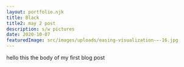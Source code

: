 ```yaml
---
layout: portfolio.njk
title: Black
title2: may 2 post
description: s/w pictures
date: 2020-10-07
featuredImage: src/images/uploads/easing-visualization-–-16.jpg
---
```


hello this the body of my first blog post

<div class="row">
	<div class="column large-4">
		<img src="../../assets/images/photography/black/black_003.jpg" alt="">
	</div>
	<div class="column large-4">
		<img src="../../assets/images/photography/black/black_002.jpg" alt="">
	</div>
	<div class="column large-4">
		<img src="../../assets/images/photography/black/black_001.jpg" alt="">
	</div>
</div>
<div class="row">
	<div class="column large-12">
		<img src="../../assets/images/photography/black/black_004.jpg" alt="">
	</div>
	<div class="column large-4">
		<img src="../../assets/images/photography/black/black_005.jpg" alt="">
	</div>
	<div class="column large-4">
		<img src="../../assets/images/photography/black/black_006.jpg" alt="">
	</div>
	<div class="column large-4">
		<img src="../../assets/images/photography/black/black_006.jpg" alt="">
	</div>
	<div class="column large-12">
		<img src="../../assets/images/photography/black/black_006.jpg" alt="">
	</div>
	<div class="column large-4">
		<img src="../../assets/images/photography/black/black_006.jpg" alt="">
	</div>
	<div class="column large-4">
		<img src="../../assets/images/photography/black/black_006.jpg" alt="">
	</div>
	<div class="column large-4">
		<img src="../../assets/images/photography/black/black_005.jpg" alt="">
	</div>
</div>
